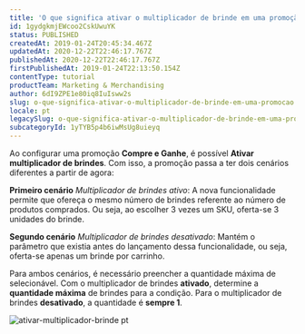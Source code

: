 ```yaml
---
title: 'O que significa ativar o multiplicador de brinde em uma promoção?'
id: 1gydgkmjEWcoo2CskUwuYK
status: PUBLISHED
createdAt: 2019-01-24T20:45:34.467Z
updatedAt: 2020-12-22T22:46:17.767Z
publishedAt: 2020-12-22T22:46:17.767Z
firstPublishedAt: 2019-01-24T22:13:50.154Z
contentType: tutorial
productTeam: Marketing & Merchandising
author: 6dI9ZPE1e80iq8IuIsww2s
slug: o-que-significa-ativar-o-multiplicador-de-brinde-em-uma-promocao
locale: pt
legacySlug: o-que-significa-ativar-o-multiplicador-de-brinde-em-uma-promocao
subcategoryId: 1yTYB5p4b6iwMsUg8uieyq
---
```


Ao configurar uma promoção **Compre e Ganhe**, é possível **Ativar multiplicador de brindes**. Com isso, a promoção passa a ter dois cenários diferentes a partir de agora:

**Primeiro cenário** _Multiplicador de brindes ativo_: A nova funcionalidade permite que ofereça o mesmo número de brindes referente ao número de produtos comprados. Ou seja, ao escolher 3 vezes um SKU, oferta-se 3 unidades do brinde. 

**Segundo cenário** _Multiplicador de brindes desativado_: Mantém o parâmetro que existia antes do lançamento dessa funcionalidade, ou seja, oferta-se apenas um brinde por carrinho.

Para ambos cenários, é necessário preencher a quantidade máxima de selecionável. Com o multiplicador de brindes **ativado**, determine a **quantidade máxima** de brindes para a condição. Para o multiplicador de brindes **desativado**, a quantidade é **sempre 1**. 


![ativar-multiplicador-brinde pt ](https://images.ctfassets.net/alneenqid6w5/X9IFg93pUiQQSeMocSqwS/b60bfe34e64450bcd25d97294dd2d66c/gift_multi_pt.png)
